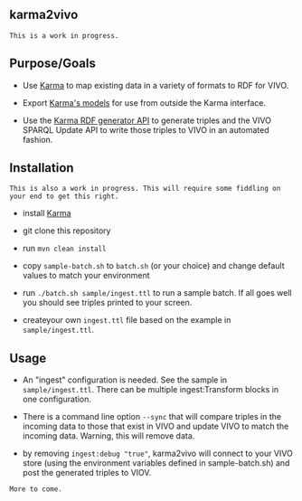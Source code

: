 ## karma2vivo

`This is a work in progress.`

## Purpose/Goals

* Use [Karma](http://www.isi.edu/integration/karma/) to map existing data in a variety of formats to RDF for VIVO.

* Export [Karma's models](https://github.com/usc-isi-i2/Web-Karma/wiki/Modeling-Data) for use from outside the Karma interface. 

* Use the [Karma RDF generator API](https://github.com/usc-isi-i2/Web-Karma/wiki/Batch-Mode-for-RDF-Generation#genericrdfgenerator) to generate triples and the VIVO SPARQL Update API to write those triples to VIVO in an automated fashion.


## Installation

`This is also a work in progress. This will require some fiddling on your end to get this right.`

* install [Karma](https://github.com/usc-isi-i2/Web-Karma/wiki/Installation%3A-Source-Code)

* git clone this repository

* run `mvn clean install`

* copy `sample-batch.sh` to `batch.sh` (or your choice) and change default values to match your environment

* run `./batch.sh sample/ingest.ttl` to run a sample batch. If all goes well you should see triples printed to your screen.

* createyour own `ingest.ttl` file based on the example in `sample/ingest.ttl`.


## Usage

* An "ingest" configuration is needed. See the sample in `sample/ingest.ttl`. There can be multiple ingest:Transform blocks in one configuration.

* There is a command line option `--sync` that will compare triples in the incoming data to those that exist in VIVO and update VIVO to match the incoming data. Warning, this will remove data.

* by removing `ingest:debug "true"`, karma2vivo will connect to your VIVO store (using the environment variables defined in sample-batch.sh) and post the generated triples to VIOV.

`More to come.`

